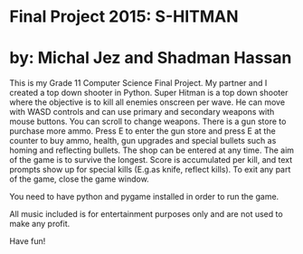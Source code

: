 # Final Project 2015: S-HITMAN
# by: Michal Jez and Shadman Hassan

This is my Grade 11 Computer Science Final Project. My partner and I created a top down shooter in
Python. Super Hitman is a top down shooter where the objective is to kill all enemies onscreen per 
wave. He can move with WASD controls and can use primary and secondary weapons with mouse buttons. 
You can scroll to change weapons. There is a gun store to purchase more ammo. Press E to enter
the gun store and press E at the counter to buy ammo, health, gun upgrades and special bullets
such as homing and reflecting bullets. The shop can be entered at any time. The aim of the game is
to survive the longest. Score is accumulated per kill, and text prompts show up for special kills (E.g.as knife,
reflect kills). To exit any part of the game, close the game window. 

You need to have python and pygame installed in order to run the game.

All music included is for entertainment purposes only and are not used to make any profit.

Have fun!
